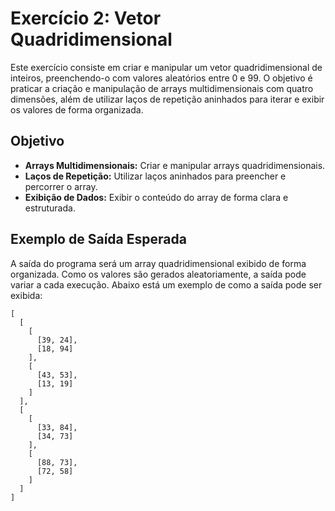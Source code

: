 # Exercício 2: Vetor Quadridimensional

Este exercício consiste em criar e manipular um vetor quadridimensional de inteiros, preenchendo-o com valores aleatórios entre 0 e 99. O objetivo é praticar a criação e manipulação de arrays multidimensionais com quatro dimensões, além de utilizar laços de repetição aninhados para iterar e exibir os valores de forma organizada.

## Objetivo

- **Arrays Multidimensionais:** Criar e manipular arrays quadridimensionais.
- **Laços de Repetição:** Utilizar laços aninhados para preencher e percorrer o array.
- **Exibição de Dados:** Exibir o conteúdo do array de forma clara e estruturada.

## Exemplo de Saída Esperada

A saída do programa será um array quadridimensional exibido de forma organizada. Como os valores são gerados aleatoriamente, a saída pode variar a cada execução. Abaixo está um exemplo de como a saída pode ser exibida:

```plaintext
[
  [
    [
      [39, 24],
      [18, 94]
    ],
    [
      [43, 53],
      [13, 19]
    ]
  ],
  [
    [
      [33, 84],
      [34, 73]
    ],
    [
      [88, 73],
      [72, 58]
    ]
  ]
]
```
